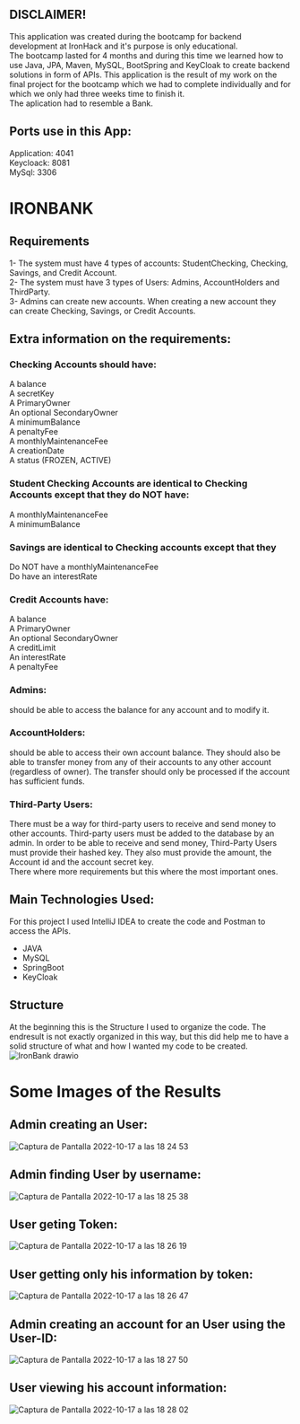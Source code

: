 ## DISCLAIMER!
This application was created during the bootcamp for backend development at IronHack and it's purpose is only educational.<br>
The bootcamp lasted for 4 months and during this time we learned how to use Java, JPA, Maven, MySQL, BootSpring and KeyCloak to create backend solutions in form of APIs. This application is the result of my work on the final project for the bootcamp which we had to complete individually and for which we only had three weeks time to finish it. <br> 
The aplication had to resemble a Bank.

## Ports use in this App:
Application: 4041<br>
Keycloack: 8081<br>
MySql: 3306<br>

# IRONBANK
## Requirements
1- The system must have 4 types of accounts: StudentChecking, Checking, Savings, and Credit Account.<br>
2- The system must have 3 types of Users: Admins, AccountHolders and ThirdParty.<br>
3- Admins can create new accounts. When creating a new account they can create Checking, Savings, or Credit Accounts.<br>

## Extra information on the requirements:
### Checking Accounts should have:
A balance <br>
A secretKey<br>
A PrimaryOwner<br>
An optional SecondaryOwner<br>
A minimumBalance<br>
A penaltyFee<br>
A monthlyMaintenanceFee<br>
A creationDate<br>
A status (FROZEN, ACTIVE)<br>

### Student Checking Accounts are identical to Checking Accounts except that they do NOT have:
A monthlyMaintenanceFee<br>
A minimumBalance<br>

### Savings are identical to Checking accounts except that they
Do NOT have a monthlyMaintenanceFee<br>
Do have an interestRate<br>

### Credit Accounts have:
A balance<br>
A PrimaryOwner<br>
An optional SecondaryOwner<br>
A creditLimit<br>
An interestRate<br>
A penaltyFee<br>

### Admins: 
should be able to access the balance for any account and to modify it.<br>

### AccountHolders: 
should be able to access their own account balance. They should also be able to transfer money from any of their accounts to any other account (regardless of owner). The transfer should only be processed if the account has sufficient funds.<br>

### Third-Party Users: 
There must be a way for third-party users to receive and send money to other accounts. Third-party users must be added to the database by an admin. In order to be able to receive and send money, Third-Party Users must provide their hashed key. They also must provide the amount, the Account id and the account secret key.
<br>
There where more requirements but this where the most important ones.

## Main Technologies Used:
For this project I used IntelliJ IDEA to create the code and Postman to access the APIs. <br>
- JAVA <br>
- MySQL <br>
- SpringBoot <br>
- KeyCloak <br>

## Structure
At the beginning this is the Structure I used to organize the code. The endresult is not exactly organized in this way, but this did help me to have a solid structure of what and how I wanted my code to be created.
![IronBank drawio](https://user-images.githubusercontent.com/69363801/196229386-18c34b22-3b43-4a4e-92d1-942a1dafc360.png)

# Some Images of the Results

## Admin creating an User:
![Captura de Pantalla 2022-10-17 a las 18 24 53](https://user-images.githubusercontent.com/69363801/196232099-ada5c117-4e83-44e6-bd82-322bc06fd34e.png)

## Admin finding User by username:

![Captura de Pantalla 2022-10-17 a las 18 25 38](https://user-images.githubusercontent.com/69363801/196232230-59668cfa-7ebe-4338-a56a-eb119ef9c17a.png)

## User geting Token:

![Captura de Pantalla 2022-10-17 a las 18 26 19](https://user-images.githubusercontent.com/69363801/196232329-4584c2e2-0748-48f3-aff4-b9b7bd4fa5b0.png)

## User getting only his information by token:

![Captura de Pantalla 2022-10-17 a las 18 26 47](https://user-images.githubusercontent.com/69363801/196232452-2f51f2cb-f962-4d61-9c00-5642bd908b85.png)

## Admin creating an account for an User using the User-ID:

![Captura de Pantalla 2022-10-17 a las 18 27 50](https://user-images.githubusercontent.com/69363801/196232565-91c254a4-2e4d-4dd0-bca8-41f320c1963c.png)

## User viewing his account information: 


![Captura de Pantalla 2022-10-17 a las 18 28 02](https://user-images.githubusercontent.com/69363801/196232672-af5cdea3-0487-4e54-8f91-58ee99e53e88.png)






